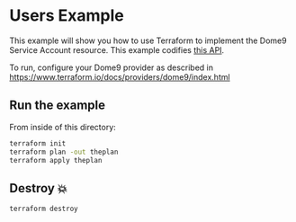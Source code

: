 # Users Example

This example will show you how to use Terraform to implement the Dome9 Service Account resource.
This example codifies [this API](https://api-v2-docs.dome9.com/#Dome9-API-ServiceAccount).

To run, configure your Dome9 provider as described in https://www.terraform.io/docs/providers/dome9/index.html

## Run the example

From inside of this directory:

```bash
terraform init
terraform plan -out theplan
terraform apply theplan
```

## Destroy 💥

```bash
terraform destroy
```